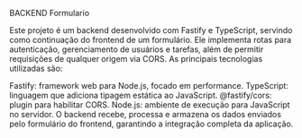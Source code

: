 BACKEND Formulario 


Este projeto é um backend desenvolvido com Fastify e TypeScript, servindo como continuação do frontend de um formulário. 
Ele implementa rotas para autenticação, gerenciamento de usuários e tarefas, 
além de permitir requisições de qualquer origem via CORS. As principais tecnologias utilizadas são:

Fastify: framework web para Node.js, focado em performance.
TypeScript: linguagem que adiciona tipagem estática ao JavaScript.
@fastify/cors: plugin para habilitar CORS.
Node.js: ambiente de execução para JavaScript no servidor.
O backend recebe, processa e armazena os dados enviados pelo formulário do frontend, garantindo a integração completa da aplicação.
